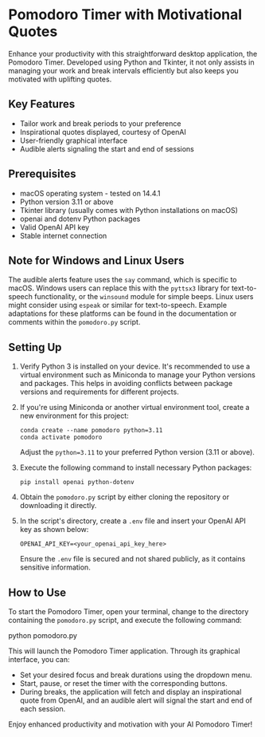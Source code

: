 # Pomodoro Timer with Motivational Quotes

Enhance your productivity with this straightforward desktop application, the Pomodoro Timer. Developed using Python and Tkinter, it not only assists in managing your work and break intervals efficiently but also keeps you motivated with uplifting quotes.

## Key Features

- Tailor work and break periods to your preference
- Inspirational quotes displayed, courtesy of OpenAI
- User-friendly graphical interface
- Audible alerts signaling the start and end of sessions

## Prerequisites

- macOS operating system - tested on 14.4.1
- Python version 3.11 or above
- Tkinter library (usually comes with Python installations on macOS)
- openai and dotenv Python packages
- Valid OpenAI API key
- Stable internet connection

## Note for Windows and Linux Users

The audible alerts feature uses the `say` command, which is specific to macOS. Windows users can replace this with the `pyttsx3` library for text-to-speech functionality, or the `winsound` module for simple beeps. Linux users might consider using `espeak` or similar for text-to-speech. Example adaptations for these platforms can be found in the documentation or comments within the `pomodoro.py` script.

## Setting Up

1. Verify Python 3 is installed on your device. It's recommended to use a virtual environment such as Miniconda to manage your Python versions and packages. This helps in avoiding conflicts between package versions and requirements for different projects.

2. If you're using Miniconda or another virtual environment tool, create a new environment for this project:
   ```
   conda create --name pomodoro python=3.11
   conda activate pomodoro
   ```
   Adjust the `python=3.11` to your preferred Python version (3.11 or above).

3. Execute the following command to install necessary Python packages:
   ```
   pip install openai python-dotenv
   ```

4. Obtain the `pomodoro.py` script by either cloning the repository or downloading it directly.

5. In the script's directory, create a `.env` file and insert your OpenAI API key as shown below:
   ```
   OPENAI_API_KEY=<your_openai_api_key_here>
   ```
   Ensure the `.env` file is secured and not shared publicly, as it contains sensitive information.

## How to Use

To start the Pomodoro Timer, open your terminal, change to the directory containing the `pomodoro.py` script, and execute the following command:

python pomodoro.py


This will launch the Pomodoro Timer application. Through its graphical interface, you can:

- Set your desired focus and break durations using the dropdown menu.
- Start, pause, or reset the timer with the corresponding buttons.
- During breaks, the application will fetch and display an inspirational quote from OpenAI, and an audible alert will signal the start and end of each session.

Enjoy enhanced productivity and motivation with your AI Pomodoro Timer!
